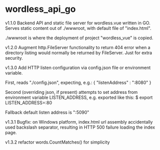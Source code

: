 # wordless_api_go
v1.1.0
Backend API and static file server for wordless.vue written in GO.  
Serves static content out of ./wwwroot, with default file of "index.html".

./wwwroot is where the deployment of project "wordless_vue" is copied.

v1.2.0
Augment http.FileServer functionality to return 404 error when a directory listing would normally be returned by FileServer. Just for extra security.

v1.3.0 
Add HTTP listen configuration via config.json file or environment variable. 

First, reads "./config.json", expecting, e.g.:
    { 
        "listenAddress" : ":8080" 
    }

Second (overriding json, if present) attempts to set address from environment variable LISTEN_ADDRESS, e.g. exported like this:
    $ export LISTEN_ADDRESS=:80

Fallback default listen address is ":5090"

v1.3.1
Bugfix: on Windows platform, index.html url assembly accidentally used backslash 
separator, resulting in HTTP 500 failure loading the index page.

v1.3.2
refactor words.CountMatches() for simplicity
